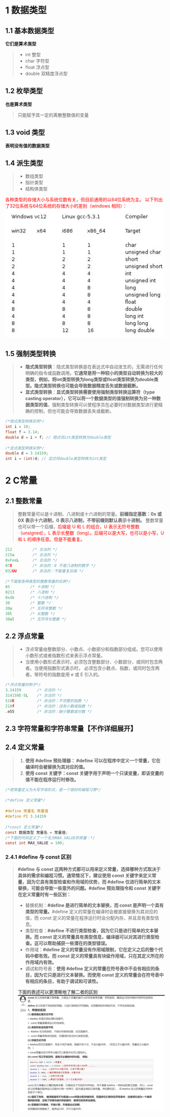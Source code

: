 <!--主要参考了菜鸟教程-->
# 1 数据类型
## 1.1 基本数据类型
**它们是算术类型**
> - int 整型
> - char 字符型
> - float 浮点型
> - double 双精度浮点型

## 1.2 枚举类型
**也是算术类型**
> 只能赋予其一定的离散整数值的变量

## 1.3 void 类型
**表明没有值的数据类型**

## 1.4 派生类型
> - 数组类型
> - 指针类型
> - 结构体类型


<font color=red>各种类型的存储大小与系统位数有关，但目前通用的以64位系统为主。
以下列出了32位系统与64位系统的存储大小的差别（windows 相同）：</font>
![](Images/2023-06-24-23-32-23.png)

## 1.5 强制类型转换

> - **隐式类型转换**：隐式类型转换是在表达式中自动发生的，无需进行任何明确的指令或函数调用。**它通常是将一种较小的类型自动转换为较大的类型，例如，将int类型转换为long类型或float类型转换为double类型。隐式类型转换也可能会导致数据精度丢失或数据截断。**
> - **显式类型转换**：**显式类型转换需要使用强制类型转换运算符（type casting operator），它可以将一个数据类型的值强制转换为另一种数据类型的值**。强制类型转换可以使程序员在必要时对数据类型进行更精确的控制，但也可能会导致数据丢失或截断。
```c
/*隐式类型转换实例*/
int i = 10;
float f = 3.14;
double d = i + f; // 隐式将int类型转换为double类型

/*显式类型转换实例*/
double d = 3.14159;
int i = (int)d; // 显式将double类型转换为int类型
```


# 2 C常量

## 2.1 整数常量

> 整数常量可以是十进制、八进制或十六进制的常量。**前缀指定基数：0x 或 0X 表示十六进制，0 表示八进制，不带前缀则默认表示十进制。**
> 整数常量也可以带一个后缀，<font color=red>后缀是 U 和 L 的组合，U 表示无符号整数（unsigned），L 表示长整数（long）。后缀可以是大写，也可以是小写，U 和 L 的顺序任意。但是不能重复。</font>

```c
212         /* 合法的 */
215u        /* 合法的 */
0xFeeL      /* 合法的 */
078         /* 非法的：8 不是八进制的数字 */
032UU       /* 非法的：不能重复后缀 */

/*下面是各种类型的整数常量的实例*/
85         /* 十进制 */
0213       /* 八进制 */
0x4b       /* 十六进制 */
30         /* 整数 */
30u        /* 无符号整数 */
30l        /* 长整数 */
30ul       /* 无符号长整数 */
```

## 2.2 浮点常量

> - 浮点常量由整数部分、小数点、小数部分和指数部分组成。您可以使用小数形式或者指数形式来表示浮点常量。
> - 当使用小数形式表示时，必须包含整数部分、小数部分，或同时包含两者。当使用指数形式表示时， 必须包含小数点、指数，或同时包含两者。带符号的指数是用 e 或 E 引入的。

```c
/*浮点常量的例子*/
3.14159       /* 合法的 */
314159E-5L    /* 合法的 */
510E          /* 非法的：不完整的指数 */
210f          /* 非法的：没有小数或指数 */
.e55          /* 非法的：缺少整数或分数 */
```

## 2.3 字符常量和字符串常量【不作详细展开】

## 2.4 定义常量

> 1. **使用 #define 预处理器： #define 可以在程序中定义一个常量，它在编译时会被替换为其对应的值。**
> 2. **使用 const 关键字：const 关键字用于声明一个只读变量，即该变量的值不能在程序运行时修改。**

```c
/*把常量定义为大写字母形式，是一个很好的编程习惯*/

/*define 定义常量*/

#define 常量名 常量值
#define PI 3.14159

/*const 定义常量*/
const 数据类型 常量名 = 常量值;
/*下面的代码定义了一个名为MAX_VALUE的常量：*/
const int MAX_VALUE = 100;
```
### 2.4.1 #define 与 const 区别

> **#define 与 const 这两种方式都可以用来定义常量，选择哪种方式取决于具体的需求和编程习惯。通常情况下，建议使用 const 关键字来定义常量，因为它具有类型检查和作用域的优势，而 #define 仅进行简单的文本替换，可能会导致一些意外的问题。#define 预处理指令和 const 关键字在定义常量时有一些区别：**
> - 替换机制：**#define 是进行简单的文本替换，而 const 是声明一个具有类型的常量。**#define 定义的常量在编译时会被直接替换为其对应的值，而 const 定义的常量在程序运行时会分配内存，并且具有类型信息。
> - 类型检查：**#define 不进行类型检查，因为它只是进行简单的文本替换。而 const 定义的常量具有类型信息，编译器可以对其进行类型检查。这可以帮助捕获一些潜在的类型错误。**
> - 作用域：**#define 定义的常量没有作用域限制，它在定义之后的整个代码中都有效。而 const 定义的常量具有块级作用域，只在其定义所在的作用域内有效。**
> - 调试和符号表：**使用 #define 定义的常量在符号表中不会有相应的条目，因为它只是进行文本替换。而使用 const 定义的常量会在符号表中有相应的条目，有助于调试和可读性。**
>
> **下面的表述可以更清晰地了解二者的区别**
> ![](Images/2023-06-25-00-22-25.png)